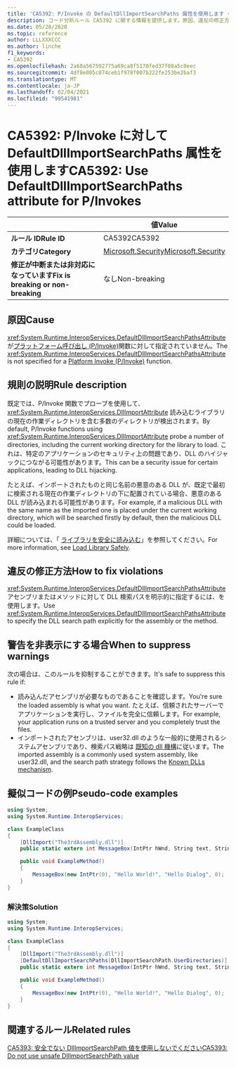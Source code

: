 ```yaml
---
title: 'CA5392: P/Invoke の DefaultDllImportSearchPaths 属性を使用します (コード分析)'
description: コード分析ルール CA5392 に関する情報を提供します。原因、違反の修正方法、非表示にするタイミングなどが含まれます。
ms.date: 05/28/2020
ms.topic: reference
author: LLLXXXCCC
ms.author: linche
f1_keywords:
- CA5392
ms.openlocfilehash: 2a68a567592775a69ca8f5170fed37f08a5c0eec
ms.sourcegitcommit: 4df8e005c074ceb1f978f007b222fe253be2baf3
ms.translationtype: MT
ms.contentlocale: ja-JP
ms.lasthandoff: 02/04/2021
ms.locfileid: "99541981"
---
```

# <a name="ca5392-use-defaultdllimportsearchpaths-attribute-for-pinvokes"></a><span data-ttu-id="8ffcf-103">CA5392: P/Invoke に対して DefaultDllImportSearchPaths 属性を使用します</span><span class="sxs-lookup"><span data-stu-id="8ffcf-103">CA5392: Use DefaultDllImportSearchPaths attribute for P/Invokes</span></span>

| | <span data-ttu-id="8ffcf-104">値</span><span class="sxs-lookup"><span data-stu-id="8ffcf-104">Value</span></span> |
|-|-|
| <span data-ttu-id="8ffcf-105">**ルール ID**</span><span class="sxs-lookup"><span data-stu-id="8ffcf-105">**Rule ID**</span></span> |<span data-ttu-id="8ffcf-106">CA5392</span><span class="sxs-lookup"><span data-stu-id="8ffcf-106">CA5392</span></span>|
| <span data-ttu-id="8ffcf-107">**カテゴリ**</span><span class="sxs-lookup"><span data-stu-id="8ffcf-107">**Category**</span></span> |[<span data-ttu-id="8ffcf-108">Microsoft.Security</span><span class="sxs-lookup"><span data-stu-id="8ffcf-108">Microsoft.Security</span></span>](security-warnings.md)|
| <span data-ttu-id="8ffcf-109">**修正が中断または非対応になっています**</span><span class="sxs-lookup"><span data-stu-id="8ffcf-109">**Fix is breaking or non-breaking**</span></span> |<span data-ttu-id="8ffcf-110">なし</span><span class="sxs-lookup"><span data-stu-id="8ffcf-110">Non-breaking</span></span>|

## <a name="cause"></a><span data-ttu-id="8ffcf-111">原因</span><span class="sxs-lookup"><span data-stu-id="8ffcf-111">Cause</span></span>

<span data-ttu-id="8ffcf-112"><xref:System.Runtime.InteropServices.DefaultDllImportSearchPathsAttribute>が[プラットフォーム呼び出し (P/Invoke)](../../../standard/native-interop/pinvoke.md)関数に対して指定されていません。</span><span class="sxs-lookup"><span data-stu-id="8ffcf-112">The <xref:System.Runtime.InteropServices.DefaultDllImportSearchPathsAttribute> is not specified for a [Platform Invoke (P/Invoke)](../../../standard/native-interop/pinvoke.md) function.</span></span>

## <a name="rule-description"></a><span data-ttu-id="8ffcf-113">規則の説明</span><span class="sxs-lookup"><span data-stu-id="8ffcf-113">Rule description</span></span>

<span data-ttu-id="8ffcf-114">既定では、P/Invoke 関数でプローブを使用して、 <xref:System.Runtime.InteropServices.DllImportAttribute> 読み込むライブラリの現在の作業ディレクトリを含む多数のディレクトリが検出されます。</span><span class="sxs-lookup"><span data-stu-id="8ffcf-114">By default, P/Invoke functions using <xref:System.Runtime.InteropServices.DllImportAttribute> probe a number of directories, including the current working directory for the library to load.</span></span> <span data-ttu-id="8ffcf-115">これは、特定のアプリケーションのセキュリティ上の問題であり、DLL のハイジャックにつながる可能性があります。</span><span class="sxs-lookup"><span data-stu-id="8ffcf-115">This can be a security issue for certain applications, leading to DLL hijacking.</span></span>

<span data-ttu-id="8ffcf-116">たとえば、インポートされたものと同じ名前の悪意のある DLL が、既定で最初に検索される現在の作業ディレクトリの下に配置されている場合、悪意のある DLL が読み込まれる可能性があります。</span><span class="sxs-lookup"><span data-stu-id="8ffcf-116">For example, if a malicious DLL with the same name as the imported one is placed under the current working directory, which will be searched firstly by default, then the malicious DLL could be loaded.</span></span>

<span data-ttu-id="8ffcf-117">詳細については、「 [ライブラリを安全に読み込む](https://msrc-blog.microsoft.com/2014/05/13/load-library-safely/)」を参照してください。</span><span class="sxs-lookup"><span data-stu-id="8ffcf-117">For more information, see [Load Library Safely](https://msrc-blog.microsoft.com/2014/05/13/load-library-safely/).</span></span>

## <a name="how-to-fix-violations"></a><span data-ttu-id="8ffcf-118">違反の修正方法</span><span class="sxs-lookup"><span data-stu-id="8ffcf-118">How to fix violations</span></span>

<span data-ttu-id="8ffcf-119"><xref:System.Runtime.InteropServices.DefaultDllImportSearchPathsAttribute>アセンブリまたはメソッドに対して DLL 検索パスを明示的に指定するには、を使用します。</span><span class="sxs-lookup"><span data-stu-id="8ffcf-119">Use <xref:System.Runtime.InteropServices.DefaultDllImportSearchPathsAttribute> to specify the DLL search path explicitly for the assembly or the method.</span></span>

## <a name="when-to-suppress-warnings"></a><span data-ttu-id="8ffcf-120">警告を非表示にする場合</span><span class="sxs-lookup"><span data-stu-id="8ffcf-120">When to suppress warnings</span></span>

<span data-ttu-id="8ffcf-121">次の場合は、このルールを抑制することができます。</span><span class="sxs-lookup"><span data-stu-id="8ffcf-121">It's safe to suppress this rule if:</span></span>

- <span data-ttu-id="8ffcf-122">読み込んだアセンブリが必要なものであることを確認します。</span><span class="sxs-lookup"><span data-stu-id="8ffcf-122">You're sure the loaded assembly is what you want.</span></span> <span data-ttu-id="8ffcf-123">たとえば、信頼されたサーバーでアプリケーションを実行し、ファイルを完全に信頼します。</span><span class="sxs-lookup"><span data-stu-id="8ffcf-123">For example, your application runs on a trusted server and you completely trust the files.</span></span>
- <span data-ttu-id="8ffcf-124">インポートされたアセンブリは、user32.dll のような一般的に使用されるシステムアセンブリであり、検索パス戦略は [既知の dll 機構](/archive/blogs/larryosterman/what-are-known-dlls-anyway)に従います。</span><span class="sxs-lookup"><span data-stu-id="8ffcf-124">The imported assembly is a commonly used system assembly, like user32.dll, and the search path strategy follows the [Known DLLs mechanism](/archive/blogs/larryosterman/what-are-known-dlls-anyway).</span></span>

## <a name="pseudo-code-examples"></a><span data-ttu-id="8ffcf-125">擬似コードの例</span><span class="sxs-lookup"><span data-stu-id="8ffcf-125">Pseudo-code examples</span></span>

```csharp
using System;
using System.Runtime.InteropServices;

class ExampleClass
{
    [DllImport("The3rdAssembly.dll")]
    public static extern int MessageBox(IntPtr hWnd, String text, String caption, uint type);

    public void ExampleMethod()
    {
        MessageBox(new IntPtr(0), "Hello World!", "Hello Dialog", 0);
    }
}
```

### <a name="solution"></a><span data-ttu-id="8ffcf-126">解決策</span><span class="sxs-lookup"><span data-stu-id="8ffcf-126">Solution</span></span>

```csharp
using System;
using System.Runtime.InteropServices;

class ExampleClass
{
    [DllImport("The3rdAssembly.dll")]
    [DefaultDllImportSearchPaths(DllImportSearchPath.UserDirectories)]
    public static extern int MessageBox(IntPtr hWnd, String text, String caption, uint type);

    public void ExampleMethod()
    {
        MessageBox(new IntPtr(0), "Hello World!", "Hello Dialog", 0);
    }
}
```

## <a name="related-rules"></a><span data-ttu-id="8ffcf-127">関連するルール</span><span class="sxs-lookup"><span data-stu-id="8ffcf-127">Related rules</span></span>

[<span data-ttu-id="8ffcf-128">CA5393: 安全でない DllImportSearchPath 値を使用しないでください</span><span class="sxs-lookup"><span data-stu-id="8ffcf-128">CA5393: Do not use unsafe DllImportSearchPath value</span></span>](ca5393.md)

